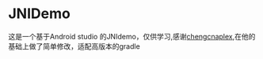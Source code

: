 # JNIDemo
	
这是一个基于Android studio 的JNIdemo，仅供学习,感谢[chengcnaplex](https://github.com/chengcnaplex/JNIDemo),在他的基础上做了简单修改，适配高版本的gradle


